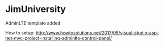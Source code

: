 # JimUniversity
AdminLTE template added


How to setup:
http://www.howtosolutions.net/2017/05/visual-studio-asp-net-mvc-project-installing-adminlte-control-panel/
